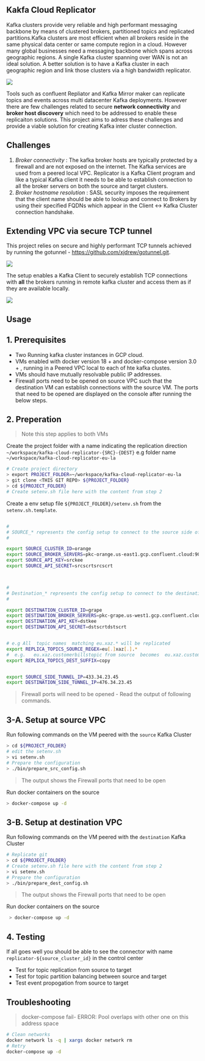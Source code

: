 ## Kakfa Cloud Replicator

Kafka clusters provide very reliable and high performant messaging backbone by means of clustered brokers, partitioned topics and replicated partitions.Kafka clusters are most efficient when all brokers reside in the same physical data center or same compute region in a cloud. However many global businesses need a messaging backbone which spans across geographic regions. A single Kafka cluster spanning over WAN is not an ideal solution. A better solution is to have a Kafka cluster in each geographic region and link those clusters via a high bandwidth replicator.

<img src="docs/images/Replicator-01.svg" />

Tools such as confluent Repliator and Kafka Mirror maker can replicate topics and events across multi datacenter Kafka deployments. However there are few challenges related to secure __network connectivity__ and __broker host discovery__ which need to be addressed to enable these replicaiton solutions. This project aims to adress these challenges and provide a viable solution for creating Kafka inter cluster connection.

## Challenges

1. _Broker connectivity_ : The kafka broker hosts are typically protected by a firewall and are not exposed on the internet. The Kafka services are used from a peered local VPC. Replicator is a Kafka Client program and like a typical Kafka client it needs to be able to establish connection to all the broker servers on both the source and target clusters.
2. _Broker hostname resolution_ : SASL security imposes the requirement that the client name should be able to lookup and connect to Brokers by using their specified FQDNs which appear in the Client <-> Kafka Cluster connection handshake.

## Extending VPC via secure TCP tunnel

This project relies on secure and highly performant TCP tunnels achieved by running the gotunnel - https://github.com/xjdrew/gotunnel.git.


<img src="docs/images/Replicator-02.svg" />


The setup enables a Kafka Client to securely establish TCP connections with __all__ the brokers running in remote kafka cluster and access them as if they are available locally.

<img src="docs/images/Replicator-03.svg" />

## Usage

## 1. Prerequisites

* Two Running kafka cluster instances in GCP cloud. 
* VMs enabled with docker version 18 + and docker-compose version 3.0 + , running in a Peered VPC local to each of hte kafka clustes.
* VMs should have mutually resolvable public IP addresses.
* Firewall ports need to be opened on source VPC such that the destination VM can establish connections with the source VM. The ports that need to be opened are displayed on the console after running the below steps.

## 2. Preperation

> Note this step applies to both VMs

Create the project folder with a name indicating the replication direction  `~/workspace/kafka-cloud-replicator-{SRC}-{DEST}` e.g  folder name `~/workspace/kafka-cloud-replicator-eu-la`

```bash
# Create project directory
> export PROJECT_FOLDER=~/workspace/kafka-cloud-replicator-eu-la
> git clone <THIS GIT REPO> ${PROJECT_FOLDER}
> cd ${PROJECT_FOLDER}
# Create setenv.sh file here with the content from step 2
```

Create a env setup file `${PROJECT_FOLDER}/setenv.sh` from the `setenv.sh.template`.

```bash

#
# SOURCE_* represents the config setup to connect to the source side of the Repliator
#

export SOURCE_CLUSTER_ID=orange
export SOURCE_BROKER_SERVERS=pkc-orange.us-east1.gcp.confluent.cloud:9092,b0-pkc-orange.us-east1.gcp.confluent.cloud:9092,b1-pkc-orange.us-east1.gcp.confluent.cloud:9092
export SOURCE_API_KEY=srckee
export SOURCE_API_SECRET=srcscrtsrcscrt



#
# Destination_* represents the config setup to connect to the destination side of the Repliator
#

export DESTINATION_CLUSTER_ID=grape
export DESTINATION_BROKER_SERVERS=pkc-grape.us-west1.gcp.confluent.cloud:9092,b0-pkc-grape.us-west1.gcp.confluent.cloud:9092,b1-pkc-grape.us-west1.gcp.confluent.cloud:9092,b2-pkc-grape.us-west1.gcp.confluent.cloud:9092
export DESTINATION_API_KEY=dstkee
export DESTINATION_API_SECRET=dstscrtdstscrt


# e.g All  topic names  matching eu.xaz.* will be replicated
export REPLICA_TOPICS_SOURCE_REGEX=eu[.]xaz[.].*
#  e.g.   eu.xaz.customerbillstopic from source  becomes  eu.xaz.customerbillstopic.copy in target cluster
export REPLICA_TOPICS_DEST_SUFFIX=copy


export SOURCE_SIDE_TUNNEL_IP=433.34.23.45
export DESTINATION_SIDE_TUNNEL_IP=476.34.23.45

```
> Firewall ports will need to be opened - Read the output of following commands. 

## 3-A. Setup at source VPC

Run following commands on the VM peered with the `source` Kafka Cluster

```bash
> cd ${PROJECT_FOLDER}
# edit the setenv.sh
> vi setenv.sh
# Prepare the configuration
> ./bin/prepare_src_config.sh
```

>  The output shows the Firewall ports that need to be open

Run docker containers on the source

```bash
> docker-compose up -d
```

## 3-B. Setup at destination VPC

Run following commands on the VM peered with the `destination` Kafka Cluster

```bash
# Replicate git
> cd ${PROJECT_FOLDER}
# Create setenv.sh file here with the content from step 2
> vi setenv.sh
# Prepare the configuration
> ./bin/prepare_dest_config.sh
```

> The output shows the Firewall ports that need to be open

Run docker containers on the source

```bash
 > docker-compose up -d
```

## 4. Testing

If all goes well you should be able to see the connector with name `replicator-${source_cluster_id}` in the control center

* Test for topic replication from source to target
* Test for topic partition balancing between source and target
* Test event propogation from source to target

## Troubleshooting

> docker-compose fail- ERROR: Pool overlaps with other one on this address space
```bash
# Clean networks
docker network ls -q | xargs docker network rm
# Retry
docker-compose up -d
```